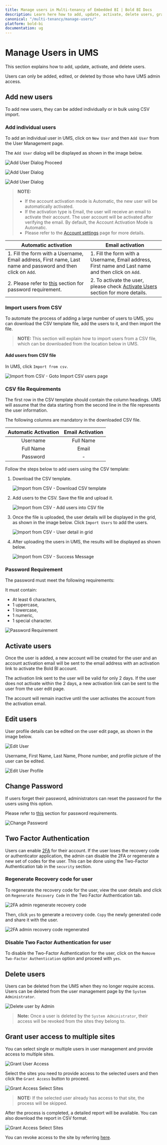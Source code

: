 ```yaml
---
title: Manage users in Multi-tenancy of Embedded BI | Bold BI Docs
description: Learn here how to add, update, activate, delete users, grant access to the site and more in User Management Server of Embedded Bold BI.
canonical: "/multi-tenancy/manage-users/"
platform: bold-bi
documentation: ug
---
```


# Manage Users in UMS

This section explains how to add, update, activate, and delete users.

Users can only be added, edited, or deleted by those who have UMS admin access.

## Add new users

To add new users, they can be added individually or in bulk using CSV import.

### Add individual users
 
To add an individual user in UMS, click on `New User` and then `Add User` from the User Management page. 

The `Add User` dialog will be displayed as shown in the image below.

![Add User Dialog Proceed](/static/assets/multi-tenancy/images/add-user-dialog-proceed.png#max-width=95%)

![Add User Dialog](/static/assets/multi-tenancy/images/add-user-dialog-save.png#max-width=95%)

![Add User Dialog](/static/assets/multi-tenancy/images/add-user-success-prompt.png#max-width=95%)

> **NOTE:**  
> * If the account activation mode is Automatic, the new user will be automatically activated. 
> * If the activation type is Email, the user will receive an email to activate their account. The user account will be activated after verifying the email. By default, the Account Activation Mode is Automatic.
> * Please refer to the [Account settings](/site-administration/account-settings/) page for more details.

**Automatic activation**|**Email activation**
-----|-----
1. Fill the form with a Username, Email address, First name, Last name and password and then click on `Add`.|1. Fill the form with a Username, Email address, First name and Last name and then click on `Add`.
2. Please refer to [this](#password-requirement) section for password requirement.|2. To activate the user, please check [Activate Users](#activate-users) section for more details.

### Import users from CSV

To automate the process of adding a large number of users to UMS, you can download the CSV template file, add the users to it, and then import the file.

> **NOTE:**  This section will explain how to import users from a CSV file, which can be downloaded from the location below in UMS.

#### Add users from CSV file

In UMS, click `Import from csv`.

![Import from CSV - Goto Import CSV users page](/static/assets/multi-tenancy/images/goto-import-csv-users.png#max-width=95%)

### CSV file Requirements

The first row in the CSV template should contain the column headings. UMS will assume that the data starting from the second line in the file represents the user information.

The following columns are mandatory in the downloaded CSV file.

**Automatic Activation**|**Email Activation**
:-----:|:-----:
Username|Full Name
Full Name|Email
Password|-

Follow the steps below to add users using the CSV template:

1. Download the CSV template.

	![Import from CSV - Download CSV template](/static/assets/multi-tenancy/images/download-csv-template.png#max-width=95%)

2. Add users to the CSV. Save the file and upload it.

	![Import from CSV - Add users into CSV file](/static/assets/multi-tenancy/images/csv-import-add-users.png#max-width=95%)

3. Once the file is uploaded, the user details will be displayed in the grid, as shown in the image below. Click `Import Users` to add the users.

	![Import from CSV - User detail in grid](/static/assets/multi-tenancy/images/csv-import-proceed.png#max-width=95%)

4. After uploading the users in UMS, the results will be displayed as shown below.

    ![Import from CSV - Success Message](/static/assets/multi-tenancy/images/csv-import-success-prompt.png#max-width=95%)
	
### Password Requirement
The password must meet the following requirements:

It must contain:

* At least 6 characters,
* 1 uppercase,
* 1 lowercase,
* 1 numeric,
* 1 special character.

![Password Requirement](/static/assets/multi-tenancy/images/user-add-dialog-password-validation.png#max-width=40%)

## Activate users
Once the user is added, a new account will be created for the user and an account activation email will be sent to the email address with an activation link to activate the Bold BI account.

The activation link sent to the user will be valid for only 2 days. If the user does not activate within the 2 days, a new activation link can be sent to the user from the user edit page.

The account will remain inactive until the user activates the account from the activation email.

## Edit users
User profile details can be edited on the user edit page, as shown in the image below.

![Edit User](/static/assets/multi-tenancy/images/edit-user-proceed.png#max-width=95%)

Username, First Name, Last Name, Phone number, and profile picture of the user can be edited.

![Edit User Profile](/static/assets/multi-tenancy/images/edit-user.png#max-width=95%)

## Change Password 
If users forget their password, administrators can reset the password for the users using this option. 

Please refer to [this](#password-requirement) section for password requirements.

![Change Password](/static/assets/multi-tenancy/images/change-password.png#max-width=95%)

## Two Factor Authentication
Users can enable [2FA](/managing-resources/manage-users/profile/#two-factor-authentication) for their account. If the user loses the recovery code or authenticator application, the admin can disable the 2FA or regenerate a new set of codes for the user. This can be done using the Two-Factor Authentication tab in the `security` section.

### Regenerate Recovery code for user
To regenerate the recovery code for the user, view the user details and click on `Regenerate Recovery Code` in the Two Factor Authentication tab. 

![2FA admin regenerate recovery code](/static/assets/multi-tenancy/images/regenerate-recovery-code-admin.png#max-width=95%)

Then, click `yes` to generate a recovery code. `Copy` the newly generated code and share it with the user.

![2FA admin recovery code regenerated](/static/assets/multi-tenancy/images/recovery-code-regenerated-admin.png#max-width=95%)

### Disable Two Factor Authentication for user

To disable the Two-Factor Authentication for the user, click on the `Remove Two-Factor Authentication` option and proceed with `yes`.

## Delete users
Users can be deleted from the UMS when they no longer require access. Users can be deleted from the user management page by the `System Administrator`.

![Delete user by Admin](/static/assets/multi-tenancy/images/delete-user.png#max-width=95%)

> **Note:**  Once a user is deleted by the `System Administrator`, their access will be revoked from the sites they belong to.

## Grant user access to multiple sites

You can select single or multiple users in user management and provide access to multiple sites.

![Grant User Access](/static/assets/multi-tenancy/images/grant-user-access-proceed.png#max-width=95%)

Select the sites you need to provide access to the selected users and then click the `Grant Access` button to proceed.

![Grant Access Select Sites](/static/assets/multi-tenancy/images/grant-access-select-site.png#max-width=95%)

> **NOTE:**  If the selected user already has access to that site, the process will be skipped.

After the process is completed, a detailed report will be available. You can also download the report in CSV format.

![Grant Access Select Sites](/static/assets/multi-tenancy/images/grant-access-report.png#max-width=95%)

You can revoke access to the site by referring [here](/multi-tenancy/manage-sites/#revoke-access).
